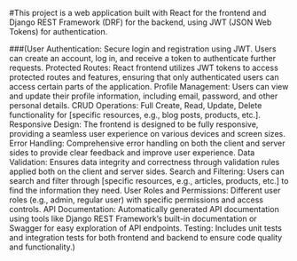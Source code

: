 #This project is a web application built with React for the frontend and Django REST Framework (DRF) for the backend, using JWT (JSON Web Tokens) for authentication.

###(User Authentication: Secure login and registration using JWT. Users can create an account, log in, and receive a token to authenticate further requests.
Protected Routes: React frontend utilizes JWT tokens to access protected routes and features, ensuring that only authenticated users can access certain parts of the application.
Profile Management: Users can view and update their profile information, including email, password, and other personal details.
CRUD Operations: Full Create, Read, Update, Delete functionality for [specific resources, e.g., blog posts, products, etc.].
Responsive Design: The frontend is designed to be fully responsive, providing a seamless user experience on various devices and screen sizes.
Error Handling: Comprehensive error handling on both the client and server sides to provide clear feedback and improve user experience.
Data Validation: Ensures data integrity and correctness through validation rules applied both on the client and server sides.
Search and Filtering: Users can search and filter through [specific resources, e.g., articles, products, etc.] to find the information they need.
User Roles and Permissions: Different user roles (e.g., admin, regular user) with specific permissions and access controls.
API Documentation: Automatically generated API documentation using tools like Django REST Framework’s built-in documentation or Swagger for easy exploration of API endpoints.
Testing: Includes unit tests and integration tests for both frontend and backend to ensure code quality and functionality.)
